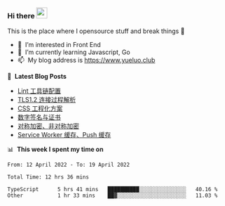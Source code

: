 ### Hi there <a href="https://www.yueluo.club/"><img src="https://media.giphy.com/media/hvRJCLFzcasrR4ia7z/giphy.gif" width="25px"></a>
This is the place where I opensource stuff and break things :rofl:

- 👀 &nbsp;I’m interested in Front End
- 🌱 &nbsp;I’m currently learning Javascript, Go
- 📫 &nbsp;My blog address is https://www.yueluo.club

📕 &nbsp;**Latest Blog Posts**

<!-- BLOG-POST-LIST:START -->
- [Lint 工具链配置](https://blog.yueluo.club/detail?articleId=625f3517f6c4b04261d39e97)
- [TLS1.2 连接过程解析](https://blog.yueluo.club/detail?articleId=625ed8f2f6c4b04261d39b76)
- [CSS 工程化方案](https://blog.yueluo.club/detail?articleId=625df831f6c4b04261d39526)
- [数字签名与证书](https://blog.yueluo.club/detail?articleId=625d63a0f6c4b04261d39244)
- [对称加密、非对称加密](https://blog.yueluo.club/detail?articleId=625c2a977dee67326d3a4f15)
- [Service Worker 缓存、Push 缓存](https://blog.yueluo.club/detail?articleId=625c2025a093833b06e0ab2c)
<!-- BLOG-POST-LIST:END -->

📊 &nbsp;**This week I spent my time on**

<!--START_SECTION:waka-->

```text
From: 12 April 2022 - To: 19 April 2022

Total Time: 12 hrs 36 mins

TypeScript      5 hrs 41 mins   ██████████░░░░░░░░░░░░░░░   40.16 %
Other           1 hr 33 mins    ██▓░░░░░░░░░░░░░░░░░░░░░░   11.03 %
```

<!--END_SECTION:waka-->